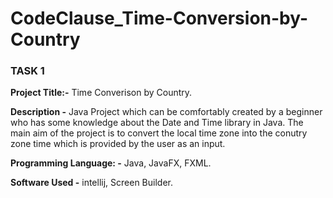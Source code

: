 # CodeClause_Time-Conversion-by-Country

<h3>TASK 1</h3>
<strong>Project Title:-</strong> Time Converison by Country.<br>

<strong>Description -</strong>  Java Project which can be comfortably created by a beginner who has some knowledge about the Date and Time library in Java. The main aim of the project is to convert the local time zone into the conutry zone time which is provided by the user as an input.

<strong>Programming Language: -</strong> Java, JavaFX, FXML.

<strong>Software Used -</strong> intellij, Screen Builder.
